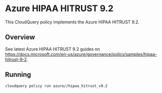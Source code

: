 # Azure HIPAA HITRUST 9.2

This CloudQuery policy implements the Azure HIPAA HITRUST 9.2.

## Overview

See latest Azure HIPAA HITRUST 9.2 guides on https://docs.microsoft.com/en-us/azure/governance/policy/samples/hipaa-hitrust-9-2.

## Running

```bash
cloudquery policy run azure//hipaa_hitrust_v9.2
```
